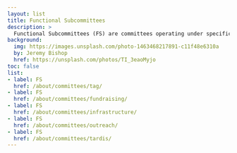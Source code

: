 ```yaml
---
layout: list
title: Functional Subcommittees
description: >
  Functional Subcommittees (FS) are committees operating under specific mandates, set by the [Executive Committee](/about/executive) in response to identified needs of TDWG. See Art. 7 of the [TDWG constitution](/about/constitution/#article-7-functional-subcommittees) for more information.
background:
  img: https://images.unsplash.com/photo-1463468217891-c11f48e6310a
  by: Jeremy Bishop
  href: https://unsplash.com/photos/TI_3eaoMyjo
toc: false
list:
- label: FS
  href: /about/committees/tag/
- label: FS
  href: /about/committees/fundraising/
- label: FS
  href: /about/committees/infrastructure/
- label: FS
  href: /about/committees/outreach/
- label: FS
  href: /about/committees/tardis/
---
```

